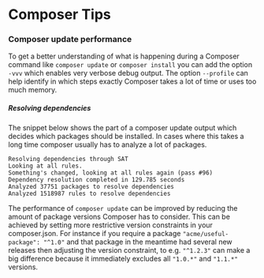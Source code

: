 # Composer Tips

### Composer update performance

To get a better understanding of what is happening during a Composer command like `composer update` or `composer install` you can add the option `-vvv` which enables very verbose debug output. The option `--profile` can help identify in which steps exactly Composer takes a lot of time or uses too much memory.

##### Resolving dependencies

The snippet below shows the part of a composer update output which decides which packages should be installed. In cases where this takes a long time composer usually has to analyze a lot of packages.
```
Resolving dependencies through SAT
Looking at all rules.
Something's changed, looking at all rules again (pass #96)
Dependency resolution completed in 129.785 seconds
Analyzed 37751 packages to resolve dependencies
Analyzed 1518987 rules to resolve dependencies
```
The performance of `composer update` can be improved by reducing the amount of package versions Composer has to consider. This can be achieved by setting more restrictive version constraints in your composer.json. For instance if you require a package `"acme/useful-package": "^1.0"` and that package in the meantime had several new releases then adjusting the version constraint, to e.g. `"^1.2.3"` can make a big difference because it immediately excludes all `"1.0.*"` and `"1.1.*"` versions.
